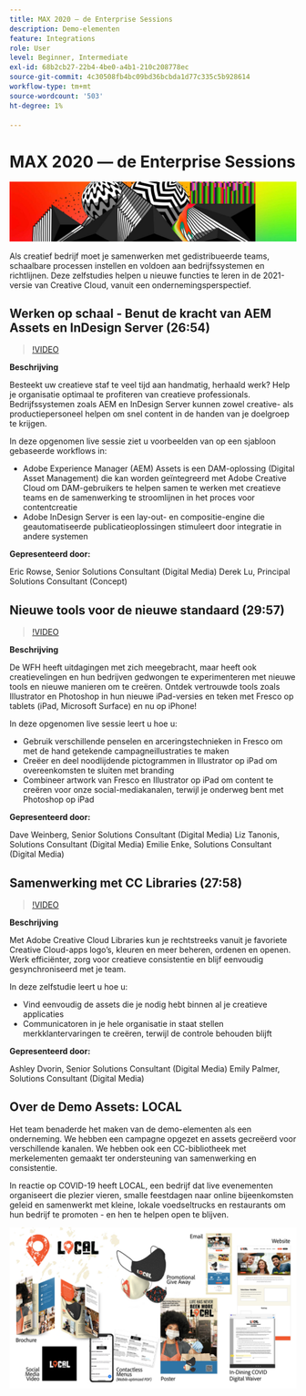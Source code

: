 ```yaml
---
title: MAX 2020 — de Enterprise Sessions
description: Demo-elementen
feature: Integrations
role: User
level: Beginner, Intermediate
exl-id: 68b2cb27-22b4-4be0-a4b1-210c208778ec
source-git-commit: 4c30508fb4bc09bd36bcbda1d77c335c5b928614
workflow-type: tm+mt
source-wordcount: '503'
ht-degree: 1%

---
```


# MAX 2020 — de Enterprise Sessions

![Max. 2020 hoofdafbeelding](../assets/MAX2020.jpg)

Als creatief bedrijf moet je samenwerken met gedistribueerde teams, schaalbare processen instellen en voldoen aan bedrijfssystemen en richtlijnen. Deze zelfstudies helpen u nieuwe functies te leren in de 2021-versie van Creative Cloud, vanuit een ondernemingsperspectief.

## Werken op schaal - Benut de kracht van AEM Assets en InDesign Server (26:54)

>[!VIDEO](https://video.tv.adobe.com/v/327112?hidetitle=true)

**Beschrijving**

Besteekt uw creatieve staf te veel tijd aan handmatig, herhaald werk? Help je organisatie optimaal te profiteren van creatieve professionals. Bedrijfssystemen zoals AEM en InDesign Server kunnen zowel creative- als productiepersoneel helpen om snel content in de handen van je doelgroep te krijgen.

In deze opgenomen live sessie ziet u voorbeelden van op een sjabloon gebaseerde workflows in:
* Adobe Experience Manager (AEM) Assets is een DAM-oplossing (Digital Asset Management) die kan worden geïntegreerd met Adobe Creative Cloud om DAM-gebruikers te helpen samen te werken met creatieve teams en de samenwerking te stroomlijnen in het proces voor contentcreatie
* Adobe InDesign Server is een lay-out- en compositie-engine die geautomatiseerde publicatieoplossingen stimuleert door integratie in andere systemen

**Gepresenteerd door:**

Eric Rowse, Senior Solutions Consultant (Digital Media) Derek Lu, Principal Solutions Consultant (Concept)

## Nieuwe tools voor de nieuwe standaard (29:57)

>[!VIDEO](https://video.tv.adobe.com/v/328232?hidetitle=true)

**Beschrijving**

De WFH heeft uitdagingen met zich meegebracht, maar heeft ook creatievelingen en hun bedrijven gedwongen te experimenteren met nieuwe tools en nieuwe manieren om te creëren. Ontdek vertrouwde tools zoals Illustrator en Photoshop in hun nieuwe iPad-versies en teken met Fresco op tablets (iPad, Microsoft Surface) en nu op iPhone!

In deze opgenomen live sessie leert u hoe u:
* Gebruik verschillende penselen en arceringstechnieken in Fresco om met de hand getekende campagneillustraties te maken
* Creëer en deel noodlijdende pictogrammen in Illustrator op iPad om overeenkomsten te sluiten met branding
* Combineer artwork van Fresco en Illustrator op iPad om content te creëren voor onze social-mediakanalen, terwijl je onderweg bent met Photoshop op iPad

**Gepresenteerd door:**

Dave Weinberg, Senior Solutions Consultant (Digital Media) Liz Tanonis, Solutions Consultant (Digital Media) Emilie Enke, Solutions Consultant (Digital Media)

## Samenwerking met CC Libraries (27:58)

>[!VIDEO](https://video.tv.adobe.com/v/328199?hidetitle=true)

**Beschrijving**

Met Adobe Creative Cloud Libraries kun je rechtstreeks vanuit je favoriete Creative Cloud-apps logo’s, kleuren en meer beheren, ordenen en openen. Werk efficiënter, zorg voor creatieve consistentie en blijf eenvoudig gesynchroniseerd met je team.

In deze zelfstudie leert u hoe u:
* Vind eenvoudig de assets die je nodig hebt binnen al je creatieve applicaties
* Communicatoren in je hele organisatie in staat stellen merkklantervaringen te creëren, terwijl de controle behouden blijft

**Gepresenteerd door:**

Ashley Dvorin, Senior Solutions Consultant (Digital Media) Emily Palmer, Solutions Consultant (Digital Media)

## Over de Demo Assets: LOCAL

Het team benaderde het maken van de demo-elementen als een onderneming. We hebben een campagne opgezet en assets gecreëerd voor verschillende kanalen. We hebben ook een CC-bibliotheek met merkelementen gemaakt ter ondersteuning van samenwerking en consistentie.

In reactie op COVID-19 heeft LOCAL, een bedrijf dat live evenementen organiseert die plezier vieren, smalle feestdagen naar online bijeenkomsten geleid en samenwerkt met kleine, lokale voedseltrucks en restaurants om hun bedrijf te promoten - en hen te helpen open te blijven.

![LOKALE demo-elementen](../assets/demo_local_assets-WIP-v1.jpg)
